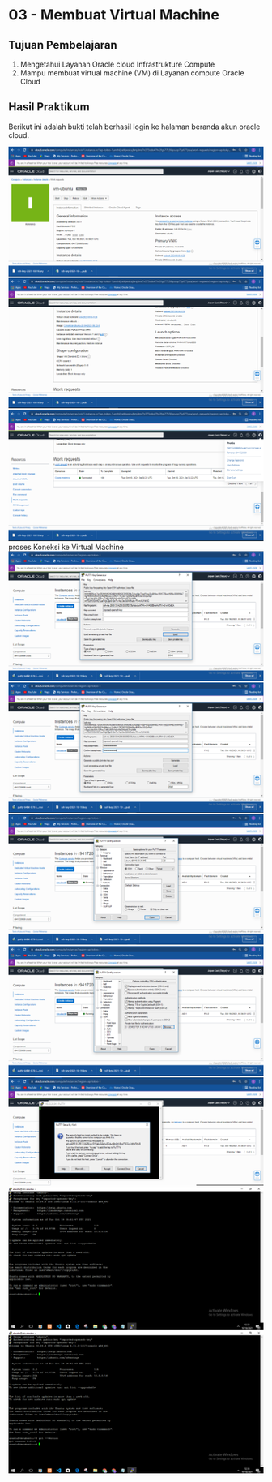 # 03 - Membuat Virtual Machine

## Tujuan Pembelajaran

1. Mengetahui Layanan Oracle cloud Infrastrukture Compute 
2. Mampu membuat virtual machine (VM) di Layanan compute Oracle Cloud 

## Hasil Praktikum

Berikut ini adalah bukti telah berhasil login ke halaman beranda akun oracle cloud.

![Screenshot Dashboard Oracle](img/Capture.png)
![Screenshot Dashboard Oracle](img/Capture1.png)
![Screenshot Dashboard Oracle](img/Capture2.png)
proses Koneksi ke Virtual Machine 
![Screenshot Dashboard Oracle](img/Capture3.png)
![Screenshot Dashboard Oracle](img/Capture4.png)
![Screenshot Dashboard Oracle](img/Capture5.png)
![Screenshot Dashboard Oracle](img/Capture6.png)
![Screenshot Dashboard Oracle](img/Capture7.png)
![Screenshot Dashboard Oracle](img/Capture8.png)
![Screenshot Dashboard Oracle](img/Capture9.png)









